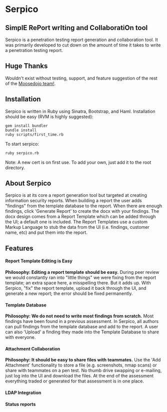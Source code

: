 # Serpico
## SimplE RePort wrIting and CollaboratiOn tool
Serpico is a penetration testing report generation and collaboration tool. It was primarily developed to cut down on the amount of time it takes to write a penetration testing report. 

## Huge Thanks
Wouldn't exist without testing, support, and feature suggestion of the rest of the [Moosedojo team!](https://github.com/MooseDojo).

## Installation
Serpico is written in Ruby using Sinatra, Bootstrap, and Haml. Installation should be easy (RVM is highly suggested):

```
gem install bundler
bundle install
ruby scripts/first_time.rb
```

To start serpico:
```
ruby serpico.rb
```

Note: A new cert is on first use. To add your own, just add it to the root directory.

## About Serpico
Serpico is at its core a report generation tool but targeted at creating information security reports. When building a report the user adds "findings" from the template database to the report. When there are enough findings, click 'Generate Report' to create the docx with your findings. The docx design comes from a Report Template which can be added through the UI; a default one is included. The Report Templates use a custom Markup Language to stub the data from the UI (i.e. findings, customer name, etc) and put them into the report.

## Features
#### Report Template Editing is Easy
**Philosophy: Editing a report template should be easy.**
During peer review we would constantly ran into "little things" we were fixing from the report template; an extra space here, a misspelling there. But it adds up. With Serpico, "fix" the report template, upload it back through the UI, and generate a new report; the error should be fixed permanently.

#### Template Database
**Philosophy: We do not need to write most findings from scratch.**
Most findings have been found in a previous assessment. In Serpico, all authors can pull findings from the template database and add to the report. A user can also 'Upload' a finding they made into the Template Database to share with everyone.

#### Attachment Collaboration
**Philosophy: It should be easy to share files with teammates.**
Use the 'Add Attachment' functionality to store a file (e.g. screenshots, nmap scans) or share with teammates on a pen test. No thumb drive swapping or e-mailing, just log into the UI and download the files. At the end of the assessment everything traded or generated for that assessment is in one place.

#### LDAP Integration
#### Status reports
#### 

